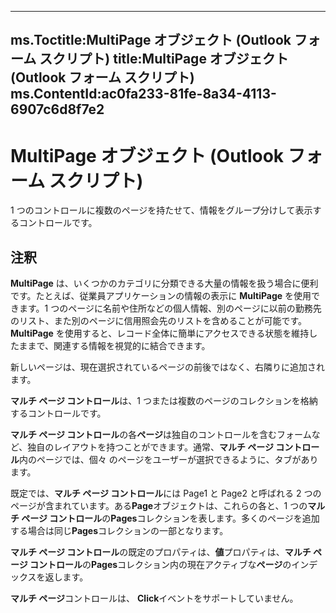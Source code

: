 

---
ms.Toctitle:MultiPage オブジェクト (Outlook フォーム スクリプト)
title:MultiPage オブジェクト (Outlook フォーム スクリプト)
ms.ContentId:ac0fa233-81fe-8a34-4113-6907c6d8f7e2
---
# MultiPage オブジェクト (Outlook フォーム スクリプト)




1 つのコントロールに複数のページを持たせて、情報をグループ分けして表示するコントロールです。

## 注釈
**MultiPage** は、いくつかのカテゴリに分類できる大量の情報を扱う場合に便利です。たとえば、従業員アプリケーションの情報の表示に **MultiPage** を使用できます。1 つのページに名前や住所などの個人情報、別のページに以前の勤務先のリスト、また別のページに信用照会先のリストを含めることが可能です。**MultiPage** を使用すると、レコード全体に簡単にアクセスできる状態を維持したままで、関連する情報を視覚的に結合できます。



新しいページは、現在選択されているページの前後ではなく、右隣りに追加されます。



**マルチ ページ コントロール**は、1 つまたは複数のページのコレクションを格納するコントロールです。



**マルチ ページ コントロール**の各**ページ**は独自のコントロールを含むフォームなど、独自のレイアウトを持つことができます。通常、**マルチ ページ コントロール**内のページでは、個々 のページをユーザーが選択できるように、タブがあります。



既定では、**マルチ ページ コントロール**には Page1 と Page2 と呼ばれる 2 つのページが含まれています。ある**Page**オブジェクトは、これらの各と、1 つの**マルチ ページ コントロール**の**Pages**コレクションを表します。多くのページを追加する場合は同じ**Pages**コレクションの一部となります。



**マルチ ページ コントロール**の既定のプロパティは、**値**プロパティは、**マルチ ページ コントロール**の**Pages**コレクション内の現在アクティブな**ページ**のインデックスを返します。



**マルチ ページ**コントロールは、 **Click**イベントをサポートしていません。




